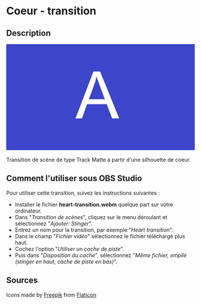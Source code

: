 # Coeur - transition

## Description

![Exemple](assets/img/example.gif)

Transition de scène de type Track Matte à partir d'une silhouette de coeur.

## Comment l'utiliser sous OBS Studio

Pour utiliser cette transition, suivez les instructions suivantes :

- Installer le fichier **heart-transition.webm** quelque part sur votre 
ordinateur.
- Dans "_Transition de scènes_", cliquez sur le menu déroulant et sélectionnez
  "_Ajouter: Stinger_".
- Entrez un nom pour la transition, par exemple "_Heart transition_".
- Dans le champ "_Fichier vidéo_" sélectionnez le fichier téléchargé plus haut.
- Cochez l'option "_Utiliser un cache de piste_".
- Puis dans "_Disposition du cache_", sélectionnez "_Même fichier, empilé (stinger
  en haut, cache de piste en bas)_".

## Sources

Icons made by [Freepik](https://www.freepik.com) from [Flaticon](https://www.flaticon.com/)